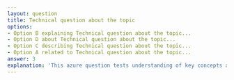 ```yaml
---
layout: question
title: Technical question about the topic
options:
- Option B explaining Technical question about the topic...
- Option D about Technical question about the topic...
- Option C describing Technical question about the topic...
- Option A related to Technical question about the topic...
answer: 3
explanation: 'This azure question tests understanding of key concepts and best practices.'
---
```

